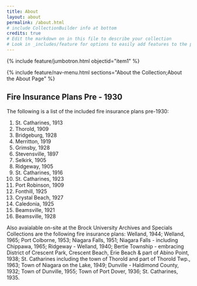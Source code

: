 ```yaml
---
title: About
layout: about
permalink: /about.html
# include CollectionBuilder info at bottom
credits: true
# Edit the markdown on in this file to describe your collection
# Look in _includes/feature for options to easily add features to the page
---
```


{% include feature/jumbotron.html objectid="item1" %}

{% include feature/nav-menu.html sections="About the Collection;About the About Page" %}

## Fire Insurance Plans Pre - 1930

The following is a list of the included fire insurance plans pre-1930:
1.  St. Catharines, 1913
2.  Thorold, 1909
3.  Bridgeburg, 1928
4.  Merritton, 1919
5.  Grimsby, 1928
6.  Stevensville, 1897
7.  Selkirk, 1905
8.  Ridgeway, 1905
9.  St. Catharines, 1916
10.  St. Catharines, 1923
11.  Port Robinson, 1909
12.  Fonthill, 1925
13.  Crystal Beach, 1927
14.  Caledonia, 1925
15.  Beamsville, 1921
16.  Beamsville, 1928

Also avaialable on-site at the Brock University Archives and Specials Collections are the following fire insurance plans:
Welland, 1944; Welland, 1965; Port Colborne, 1953; Niagara Falls, 1951; Niagara Falls - including Chippawa, 1965; Ridgeway - Welland, 1940; Bertie Township - embracing District of Crescent Park, Crescent Beach, Erie Beach & part of Abino Point, 1938; St. Catharines including the town of Thorold and part of Thorold Twp., 1963; Town of Niagara on the Lake, 1949; Dunville - Haldimond County, 1932; Town of Dunville, 1955; Town of Port Dover, 1936; St. Catharines, 1935.


